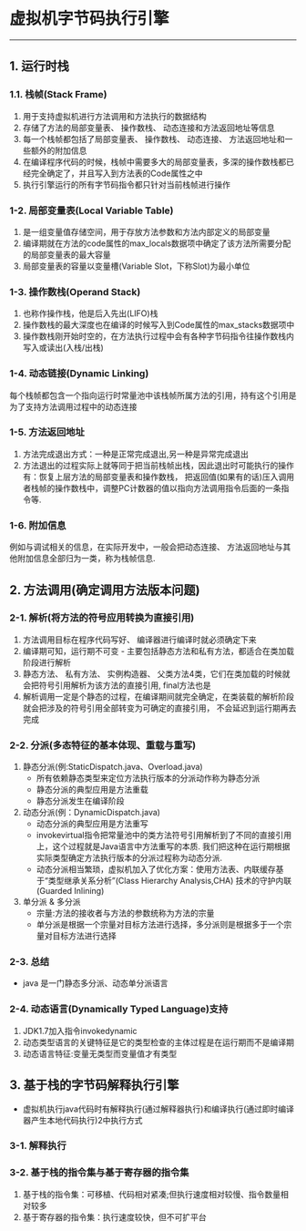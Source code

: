 # 虚拟机字节码执行引擎
---

## 1. 运行时栈
### 1.1. 栈帧(Stack Frame)
  1. 用于支持虚拟机进行方法调用和方法执行的数据结构
  2. 存储了方法的局部变量表、 操作数栈、 动态连接和方法返回地址等信息
  3. 每一个栈帧都包括了局部变量表、 操作数栈、 动态连接、 方法返回地址和一些额外的附加信息
  4. 在编译程序代码的时候，栈帧中需要多大的局部变量表，多深的操作数栈都已经完全确定了，并且写入到方法表的Code属性之中
  5. 执行引擎运行的所有字节码指令都只针对当前栈帧进行操作
  
### 1-2. 局部变量表(Local Variable Table)
  1. 是一组变量值存储空间，用于存放方法参数和方法内部定义的局部变量
  2. 编译期就在方法的code属性的max_locals数据项中确定了该方法所需要分配的局部变量表的最大容量
  3. 局部变量表的容量以变量槽(Variable Slot，下称Slot)为最小单位
  
### 1-3. 操作数栈(Operand Stack)
  1. 也称作操作栈，他是后入先出(LIFO)栈
  2. 操作数栈的最大深度也在编译的时候写入到Code属性的max_stacks数据项中
  3. 操作数栈刚开始时空的，在方法执行过程中会有各种字节码指令往操作数栈内写入或读出(入栈/出栈)
  
### 1-4. 动态链接(Dynamic Linking)
  每个栈帧都包含一个指向运行时常量池中该栈帧所属方法的引用，持有这个引用是为了支持方法调用过程中的动态连接

### 1-5. 方法返回地址
  1. 方法完成退出方式：一种是正常完成退出,另一种是异常完成退出
  2. 方法退出的过程实际上就等同于把当前栈帧出栈，因此退出时可能执行的操作有：恢复上层方法的局部变量表和操作数栈，
     把返回值(如果有的话)压入调用者栈帧的操作数栈中，调整PC计数器的值以指向方法调用指令后面的一条指令等.
     
### 1-6. 附加信息
  例如与调试相关的信息，在实际开发中，一般会把动态连接、 方法返回地址与其他附加信息全部归为一类，称为栈帧信息.

## 2. 方法调用(确定调用方法版本问题)
### 2-1. 解析(将方法的符号应用转换为直接引用)
  1. 方法调用目标在程序代码写好、 编译器进行编译时就必须确定下来
  2. 编译期可知，运行期不可变 - 主要包括静态方法和私有方法，都适合在类加载阶段进行解析
  3. 静态方法、 私有方法、 实例构造器、 父类方法4类，它们在类加载的时候就会把符号引用解析为该方法的直接引用, final方法也是
  4. 解析调用一定是个静态的过程，在编译期间就完全确定，在类装载的解析阶段就会把涉及的符号引用全部转变为可确定的直接引用，
     不会延迟到运行期再去完成
 
### 2-2. 分派(多态特征的基本体现、重载与重写)
  1. 静态分派(例:StaticDispatch.java、Overload.java)
     - 所有依赖静态类型来定位方法执行版本的分派动作称为静态分派
     - 静态分派的典型应用是方法重载
     - 静态分派发生在编译阶段
  2. 动态分派(例：DynamicDispatch.java)
     - 动态分派的典型应用是方法重写
     - invokevirtual指令把常量池中的类方法符号引用解析到了不同的直接引用上，这个过程就是Java语言中方法重写的本质.
       我们把这种在运行期根据实际类型确定方法执行版本的分派过程称为动态分派.
     - 动态分派相当繁琐，虚拟机加入了优化方案：使用方法表、内联缓存基于“类型继承关系分析”(Class Hierarchy Analysis,CHA)
       技术的守护内联(Guarded Inlining)
  3. 单分派 & 多分派
     - 宗量:方法的接收者与方法的参数统称为方法的宗量
     - 单分派是根据一个宗量对目标方法进行选择，多分派则是根据多于一个宗量对目标方法进行选择

### 2-3. 总结
  - java 是一门静态多分派、动态单分派语言
  
### 2-4. 动态语言(Dynamically Typed Language)支持
  1. JDK1.7加入指令invokedynamic
  2. 动态类型语言的关键特征是它的类型检查的主体过程是在运行期而不是编译期
  3. 动态语言特征:变量无类型而变量值才有类型

## 3. 基于栈的字节码解释执行引擎
  - 虚拟机执行java代码时有解释执行(通过解释器执行)和编译执行(通过即时编译器产生本地代码执行)2中执行方式
  
### 3-1. 解释执行

### 3-2. 基于栈的指令集与基于寄存器的指令集
  1. 基于栈的指令集：可移植、代码相对紧凑;但执行速度相对较慢、指令数量相对较多
  2. 基于寄存器的指令集：执行速度较快，但不可扩平台
